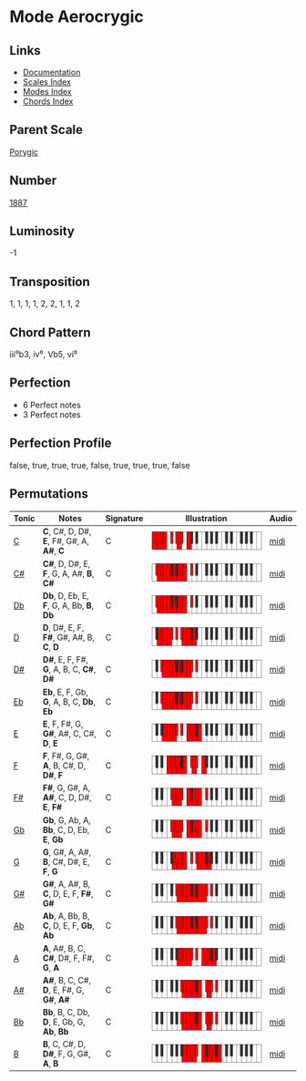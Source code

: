 # Mode Aerocrygic

## Links

- [Documentation](README.md)
- [Scales Index](Scales.md)
- [Modes Index](Modes.md)
- [Chords Index](Chords.md)

## Parent Scale

[Porygic](ScalePorygic.md)

## Number

[1887](https://ianring.com/musictheory/scales/1887)

## Luminosity

-1

## Transposition

1, 1, 1, 1, 2, 2, 1, 1, 2

## Chord Pattern

iii⁰b3, iv⁰, Vb5, vi⁰

## Perfection

- 6 Perfect notes
- 3 Perfect notes

## Perfection Profile

false, true, true, true, false, true, true, true, false

## Permutations

| Tonic | Notes | Signature | Illustration | Audio |
|-------|-------|-----------|--------------|-------|
| [C](ModeCNaturalAerocrygic.md) | **C**, C#, D, D#, **E**, F#, G#, A, **A#**, **C** | C | ![CNaturalAerocrygic](ModeCNaturalAerocrygic.png) | [midi](https://github.com/edipermadi/music/blob/main/docs/ModeCNaturalAerocrygic.mid?raw=true) |
| [C#](ModeCSharpAerocrygic.md) | **C#**, D, D#, E, **F**, G, A, A#, **B**, **C#** | C | ![CSharpAerocrygic](ModeCSharpAerocrygic.png) | [midi](https://github.com/edipermadi/music/blob/main/docs/ModeCSharpAerocrygic.mid?raw=true) |
| [Db](ModeDFlatAerocrygic.md) | **Db**, D, Eb, E, **F**, G, A, Bb, **B**, **Db** | C | ![DFlatAerocrygic](ModeDFlatAerocrygic.png) | [midi](https://github.com/edipermadi/music/blob/main/docs/ModeDFlatAerocrygic.mid?raw=true) |
| [D](ModeDNaturalAerocrygic.md) | **D**, D#, E, F, **F#**, G#, A#, B, **C**, **D** | C | ![DNaturalAerocrygic](ModeDNaturalAerocrygic.png) | [midi](https://github.com/edipermadi/music/blob/main/docs/ModeDNaturalAerocrygic.mid?raw=true) |
| [D#](ModeDSharpAerocrygic.md) | **D#**, E, F, F#, **G**, A, B, C, **C#**, **D#** | C | ![DSharpAerocrygic](ModeDSharpAerocrygic.png) | [midi](https://github.com/edipermadi/music/blob/main/docs/ModeDSharpAerocrygic.mid?raw=true) |
| [Eb](ModeEFlatAerocrygic.md) | **Eb**, E, F, Gb, **G**, A, B, C, **Db**, **Eb** | C | ![EFlatAerocrygic](ModeEFlatAerocrygic.png) | [midi](https://github.com/edipermadi/music/blob/main/docs/ModeEFlatAerocrygic.mid?raw=true) |
| [E](ModeENaturalAerocrygic.md) | **E**, F, F#, G, **G#**, A#, C, C#, **D**, **E** | C | ![ENaturalAerocrygic](ModeENaturalAerocrygic.png) | [midi](https://github.com/edipermadi/music/blob/main/docs/ModeENaturalAerocrygic.mid?raw=true) |
| [F](ModeFNaturalAerocrygic.md) | **F**, F#, G, G#, **A**, B, C#, D, **D#**, **F** | C | ![FNaturalAerocrygic](ModeFNaturalAerocrygic.png) | [midi](https://github.com/edipermadi/music/blob/main/docs/ModeFNaturalAerocrygic.mid?raw=true) |
| [F#](ModeFSharpAerocrygic.md) | **F#**, G, G#, A, **A#**, C, D, D#, **E**, **F#** | C | ![FSharpAerocrygic](ModeFSharpAerocrygic.png) | [midi](https://github.com/edipermadi/music/blob/main/docs/ModeFSharpAerocrygic.mid?raw=true) |
| [Gb](ModeGFlatAerocrygic.md) | **Gb**, G, Ab, A, **Bb**, C, D, Eb, **E**, **Gb** | C | ![GFlatAerocrygic](ModeGFlatAerocrygic.png) | [midi](https://github.com/edipermadi/music/blob/main/docs/ModeGFlatAerocrygic.mid?raw=true) |
| [G](ModeGNaturalAerocrygic.md) | **G**, G#, A, A#, **B**, C#, D#, E, **F**, **G** | C | ![GNaturalAerocrygic](ModeGNaturalAerocrygic.png) | [midi](https://github.com/edipermadi/music/blob/main/docs/ModeGNaturalAerocrygic.mid?raw=true) |
| [G#](ModeGSharpAerocrygic.md) | **G#**, A, A#, B, **C**, D, E, F, **F#**, **G#** | C | ![GSharpAerocrygic](ModeGSharpAerocrygic.png) | [midi](https://github.com/edipermadi/music/blob/main/docs/ModeGSharpAerocrygic.mid?raw=true) |
| [Ab](ModeAFlatAerocrygic.md) | **Ab**, A, Bb, B, **C**, D, E, F, **Gb**, **Ab** | C | ![AFlatAerocrygic](ModeAFlatAerocrygic.png) | [midi](https://github.com/edipermadi/music/blob/main/docs/ModeAFlatAerocrygic.mid?raw=true) |
| [A](ModeANaturalAerocrygic.md) | **A**, A#, B, C, **C#**, D#, F, F#, **G**, **A** | C | ![ANaturalAerocrygic](ModeANaturalAerocrygic.png) | [midi](https://github.com/edipermadi/music/blob/main/docs/ModeANaturalAerocrygic.mid?raw=true) |
| [A#](ModeASharpAerocrygic.md) | **A#**, B, C, C#, **D**, E, F#, G, **G#**, **A#** | C | ![ASharpAerocrygic](ModeASharpAerocrygic.png) | [midi](https://github.com/edipermadi/music/blob/main/docs/ModeASharpAerocrygic.mid?raw=true) |
| [Bb](ModeBFlatAerocrygic.md) | **Bb**, B, C, Db, **D**, E, Gb, G, **Ab**, **Bb** | C | ![BFlatAerocrygic](ModeBFlatAerocrygic.png) | [midi](https://github.com/edipermadi/music/blob/main/docs/ModeBFlatAerocrygic.mid?raw=true) |
| [B](ModeBNaturalAerocrygic.md) | **B**, C, C#, D, **D#**, F, G, G#, **A**, **B** | C | ![BNaturalAerocrygic](ModeBNaturalAerocrygic.png) | [midi](https://github.com/edipermadi/music/blob/main/docs/ModeBNaturalAerocrygic.mid?raw=true) |
